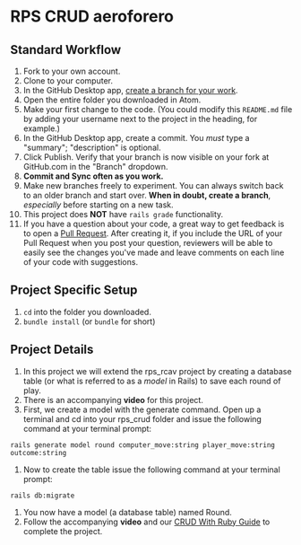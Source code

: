 # RPS CRUD aeroforero

## Standard Workflow

 1. Fork to your own account.
 1. Clone to your computer.
 1. In the GitHub Desktop app, [create a branch for your work](https://help.github.com/desktop/guides/contributing/creating-a-branch-for-your-work/#creating-a-branch).
 1. Open the entire folder you downloaded in Atom.
 1. Make your first change to the code. (You could modify this `README.md` file by adding your username next to the project in the heading, for example.)
 1. In the GitHub Desktop app, create a commit. You *must* type a "summary"; "description" is optional.
 1. Click Publish. Verify that your branch is now visible on your fork at GitHub.com in the "Branch" dropdown.
 1. **Commit and Sync often as you work.**
 1. Make new branches freely to experiment. You can always switch back to an older branch and start over. **When in doubt, create a branch**, _especially_ before starting on a new task.
 1. This project does **NOT** have `rails grade` functionality.
 1. If you have a question about your code, a great way to get feedback is to open a [Pull Request](https://help.github.com/articles/creating-a-pull-request/). After creating it, if you include the URL of your Pull Request when you post your question, reviewers will be able to easily see the changes you've made and leave comments on each line of your code with suggestions.

## Project Specific Setup

1. `cd` into the folder you downloaded.
1. `bundle install` (or `bundle` for short)
<!-- 1. `rails server` (or `rails s` for short) -->


## Project Details
1.  In this project we will extend the rps_rcav project by creating a database table (or what is referred to as a *model* in Rails) to save each round of play.
1.  There is an accompanying **video** for this project.  
1.  First, we create a model with the generate command.  Open up a terminal and cd into your rps_crud folder and issue the following command at your terminal prompt:
````
rails generate model round computer_move:string player_move:string outcome:string
````
1.  Now to create the table issue the following command at your terminal prompt:
````
rails db:migrate
````
1.  You now have a model (a database table) named Round.
1.  Follow the accompanying **video** and our [CRUD With Ruby Guide](https://guides.firstdraft.com/crud-with-ruby.html) to complete the project.
